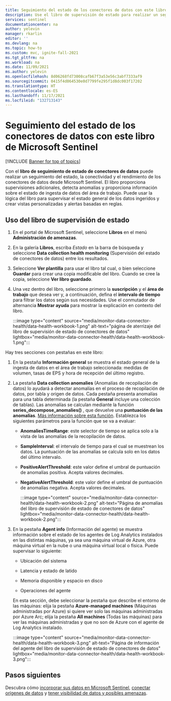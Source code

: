 ```yaml
---
title: Seguimiento del estado de los conectores de datos con este libro de Microsoft Sentinel | Microsoft Docs
description: Use el libro de supervisión de estado para realizar un seguimiento de la conectividad y el rendimiento de los conectores de datos.
services: sentinel
documentationcenter: na
author: yelevin
manager: rkarlin
editor: ''
ms.devlang: na
ms.topic: how-to
ms.custom: mvc, ignite-fall-2021
ms.tgt_pltfrm: na
ms.workload: na
ms.date: 11/09/2021
ms.author: yelevin
ms.openlocfilehash: 8d06268fd73008cafb67f3a53e56c3abf7333af9
ms.sourcegitcommit: 0415f4d064530e0d7799fe295f1d8dc003f17202
ms.translationtype: HT
ms.contentlocale: es-ES
ms.lasthandoff: 11/17/2021
ms.locfileid: "132713143"
---
```

# <a name="monitor-the-health-of-your-data-connectors-with-this-microsoft-sentinel-workbook"></a>Seguimiento del estado de los conectores de datos con este libro de Microsoft Sentinel

[!INCLUDE [Banner for top of topics](./includes/banner.md)]

Con el **libro de seguimiento de estado de conectores de datos** puede realizar un seguimiento del estado, la conectividad y el rendimiento de los conectores de datos desde Microsoft Sentinel. El libro proporciona supervisiones adicionales, detecta anomalías y proporciona información sobre el estado de ingesta de datos del área de trabajo. Puede usar la lógica del libro para supervisar el estado general de los datos ingeridos y crear vistas personalizadas y alertas basadas en reglas.

## <a name="use-the-health-monitoring-workbook"></a>Uso del libro de supervisión de estado

1. En el portal de Microsoft Sentinel, seleccione **Libros** en el menú **Administración de amenazas**.

1. En la galería **Libros**, escriba *Estado* en la barra de búsqueda y seleccione **Data collection health monitoring** (Supervisión del estado de conectores de datos) entre los resultados.

1. Seleccione **Ver plantilla** para usar el libro tal cual, o bien seleccione **Guardar** para crear una copia modificable del libro. Cuando se cree la copia, seleccione **Ver libro guardado**.

1. Una vez dentro del libro, seleccione primero la **suscripción** y el **área de trabajo** que desea ver y, a continuación, defina el **intervalo de tiempo** para filtrar los datos según sus necesidades. Use el conmutador de alternancia **Mostrar ayuda** para mostrar la explicación en contexto del libro.

    :::image type="content" source="media/monitor-data-connector-health/data-health-workbook-1.png" alt-text="página de aterrizaje del libro de supervisión de estado de conectores de datos" lightbox="media/monitor-data-connector-health/data-health-workbook-1.png":::

Hay tres secciones con pestañas en este libro:

1. En la pestaña **Información general** se muestra el estado general de la ingesta de datos en el área de trabajo seleccionada: medidas de volumen, tasas de EPS y hora de recepción del último registro.

1. La pestaña **Data collection anomalies** (Anomalías de recopilación de datos) lo ayudará a detectar anomalías en el proceso de recopilación de datos, por tabla y origen de datos. Cada pestaña presenta anomalías para una tabla determinada (la pestaña **General** incluye una colección de tablas). Las anomalías se calculan mediante la función **series_decompose_anomalies()** , que devuelve una **puntuación de las anomalías**. [Más información sobre esta función](/azure/data-explorer/kusto/query/series-decompose-anomaliesfunction?WT.mc_id=Portal-fx). Establezca los siguientes parámetros para la función que se va a evaluar:

    - **AnomaliesTimeRange**: este selector de tiempo se aplica solo a la vista de las anomalías de la recopilación de datos.
    - **SampleInterval**: el intervalo de tiempo para el cual se muestrean los datos. La puntuación de las anomalías se calcula solo en los datos del último intervalo.
    - **PositiveAlertThreshold**: este valor define el umbral de puntuación de anomalías positiva. Acepta valores decimales.
    - **NegativeAlertThreshold**: este valor define el umbral de puntuación de anomalías negativa. Acepta valores decimales.

        :::image type="content" source="media/monitor-data-connector-health/data-health-workbook-2.png" alt-text="Página de anomalías del libro de supervisión de estado de conectores de datos" lightbox="media/monitor-data-connector-health/data-health-workbook-2.png":::

1. En la pestaña **Agent info** (Información del agente) se muestra información sobre el estado de los agentes de Log Analytics instalados en las distintas máquinas, ya sea una máquina virtual de Azure, otra máquina virtual en la nube o una máquina virtual local o física. Puede supervisar lo siguiente:

   - Ubicación del sistema

   - Latencia y estado de latido

   - Memoria disponible y espacio en disco

   - Operaciones del agente

    En esta sección, debe seleccionar la pestaña que describe el entorno de las máquinas: elija la pestaña **Azure-managed machines** (Máquinas administradas por Azure) si quiere ver solo las máquinas administradas por Azure Arc; elija la pestaña **All machines** (Todas las máquinas) para ver las máquinas administradas y que no son de Azure con el agente de Log Analytics instalado.

    :::image type="content" source="media/monitor-data-connector-health/data-health-workbook-3.png" alt-text="Página de información del agente del libro de supervisión de estado de conectores de datos" lightbox="media/monitor-data-connector-health/data-health-workbook-3.png":::

## <a name="next-steps"></a>Pasos siguientes
Descubra cómo [incorporar sus datos en Microsoft Sentinel](quickstart-onboard.md), [conectar orígenes de datos](connect-data-sources.md) y [tener visibilidad de datos y posibles amenazas](get-visibility.md).

